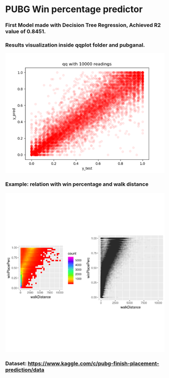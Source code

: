 # PUBG Win percentage predictor

### First Model made with Decision Tree Regression, Achieved R2 value of 0.8451.
### Results visualization inside qqplot folder and pubganal.
![qqplot](https://github.com/nish1998/pubg_predictor/blob/master/qqplots/res4.png)
### Example: relation with win percentage and walk distance
![win vs distance plot](https://github.com/nish1998/pubg_predictor/blob/master/pubganal/output_1_0.png)
### Dataset: https://www.kaggle.com/c/pubg-finish-placement-prediction/data

